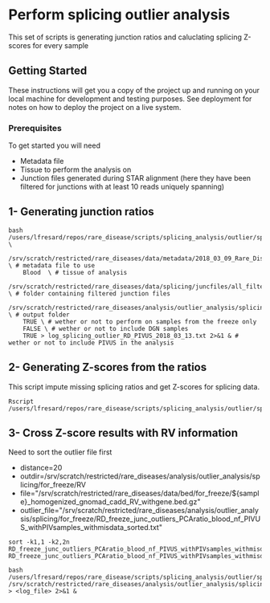 # Perform splicing outlier analysis

This set of scripts is generating junction ratios and caluclating splicing Z-scores for every sample

## Getting Started

These instructions will get you a copy of the project up and running on your local machine for development and testing purposes. See deployment for notes on how to deploy the project on a live system.

### Prerequisites
To get started you will need
* Metadata file
* Tissue to perform the analysis on
* Junction files generated during STAR alignment (here they have been filtered for junctions with at least 10 reads uniquely spanning)


## 1- Generating junction ratios
```
bash /users/lfresard/repos/rare_disease/scripts/splicing_analysis/outlier/splicing_outlier_analysis.sh \
	/srv/scratch/restricted/rare_diseases/data/metadata/2018_03_09_Rare_Disease_Metadata.tsv \ # metadata file to use
	Blood  \ # tissue of analysis
	/srv/scratch/restricted/rare_diseases/data/splicing/juncfiles/all_filteredjunc \ # folder containing filtered junction files
	/srv/scratch/restricted/rare_diseases/analysis/outlier_analysis/splicing/for_freeze \ # output folder
	TRUE \ # wether or not to perform on samples from the freeze only
	FALSE \ # wether or not to include DGN samples
	TRUE > log_splicing_outlier_RD_PIVUS_2018_03_13.txt 2>&1 & # wether or not to include PIVUS in the analysis
```
## 2- Generating Z-scores from the ratios
This script impute missing splicing ratios and get Z-scores for splicing data.
```
Rscript /users/lfresard/repos/rare_disease/scripts/splicing_analysis/outlier/splicing_ratio_to_zscores.R
```

## 3- Cross Z-score results with RV information
Need to sort the outlier file first

* distance=20
* outdir=/srv/scratch/restricted/rare_diseases/analysis/outlier_analysis/splicing/for_freeze/RV
* file="/srv/scratch/restricted/rare_diseases/data/bed/for_freeze/${sample}_homogenized_gnomad_cadd_RV_withgene.bed.gz"
* outlier_file="/srv/scratch/restricted/rare_diseases/analysis/outlier_analysis/splicing/for_freeze/RD_freeze_junc_outliers_PCAratio_blood_nf_PIVUS_withPIVsamples_withmisdata_sorted.txt" 
```
sort -k1,1 -k2,2n  RD_freeze_junc_outliers_PCAratio_blood_nf_PIVUS_withPIVsamples_withmisdata.txt>  RD_freeze_junc_outliers_PCAratio_blood_nf_PIVUS_withPIVsamples_withmisdata_sorted.txt

bash /users/lfresard/repos/rare_disease/scripts/splicing_analysis/outlier/splicing_outlier_genes_with_RV_window.sh  /srv/scratch/restricted/rare_diseases/analysis/outlier_analysis/splicing/for_freeze/RD_freeze_junc_outliers_PCAratio_blood_nf_PIVUS_withPIVsamples_withmisdata_sorted.txt > <log_file> 2>&1 &
```
